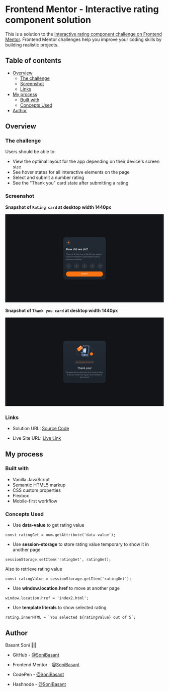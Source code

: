 # Frontend Mentor - Interactive rating component solution

This is a solution to the [Interactive rating component challenge on Frontend Mentor](https://www.frontendmentor.io/challenges/interactive-rating-component-koxpeBUmI). Frontend Mentor challenges help you improve your coding skills by building realistic projects.

## Table of contents

- [Overview](#overview)
  - [The challenge](#the-challenge)
  - [Screenshot](#screenshot)
  - [Links](#links)
- [My process](#my-process)
  - [Built with](#built-with)
  - [Concepts Used](#concepts-used)
- [Author](#author)

## Overview

### The challenge

Users should be able to:

- View the optimal layout for the app depending on their device's screen size
- See hover states for all interactive elements on the page
- Select and submit a number rating
- See the "Thank you" card state after submitting a rating

### Screenshot

**Snapshot of `Rating card` at desktop width 1440px**

![](images/Interactive-snap-1.png)

**Snapshot of `Thank you card` at desktop width 1440px**

![](images/Interactive-snap-2.png)

### Links

- Solution URL: [Source Code](https://github.com/SoniBasant/Frontend-Mentor-Projects/tree/main/B2-Interactive-Rating-Component)

- Live Site URL: [Live Link](https://sonibasant.github.io/Frontend-Mentor-Projects/B2-Interactive-Rating-Component/index.html)

## My process

### Built with

- Vanilla JavaScript
- Semantic HTML5 markup
- CSS custom properties
- Flexbox
- Mobile-first workflow

### Concepts Used

- Use **data-value** to get rating value

```JS
const ratingGet = num.getAttribute('data-value');
```

- Use **session-storage** to store rating value temporary to show it in another page

```JS
sessionStorage.setItem('ratingGet', ratingGet);
```

Also to retrieve rating value

```JS
const ratingValue = sessionStorage.getItem('ratingGet');
```

- Use **window.location.href** to move at another page

```JS
window.location.href = 'index2.html';
```

- Use **template literals** to show selected rating

```JS
rating.innerHTML = `You selected ${ratingValue} out of 5`;
```

## Author

Basant Soni 👨‍💻

- GitHub - [@SoniBasant](https://github.com/SoniBasant)

- Frontend Mentor - [@SoniBasant](https://www.frontendmentor.io/profile/SoniBasant)
- CodePen - [@SoniBasant](https://codepen.io/sonibasant)
- Hashnode - [@SoniBasant](https://sonibasant.hashnode.dev/)
